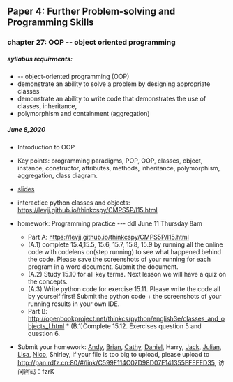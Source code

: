 ## Paper 4: Further Problem-solving and Programming Skills
### chapter 27: OOP -- object oriented programming
##### syllabus requirments: 
* -- object-oriented programming (OOP)
* demonstrate an ability to solve a problem by designing appropriate classes
* demonstrate an ability to write code that demonstrates the use of classes, inheritance,
* polymorphism and containment (aggregation)


##### June 8,2020 
* Introduction to OOP
* Key points: programming paradigms, POP, OOP, classes, object, instance, constructor, attributes, methods, inheritance, polymorphism, aggregation, class diagram. 
* [slides](https://github.com/wudithu08/icc-AL-CS-2021/blob/master/section%204/files/OOP-ch27-June8.pdf)
* interactice python classes and objects:  https://levjj.github.io/thinkcspy/CMPS5P/l15.html 
* homework: Programming practice --- ddl  June 11 Thursday 8am
   *  Part A: https://levjj.github.io/thinkcspy/CMPS5P/l15.html 
    *  (A.1) complete 15.4,15.5, 15.6, 15.7, 15.8, 15.9 by running all the online code with codelens on(step running) to see what happened behind the code. Please save the screenshots of your running for each program in a word document. Submit the document.
     * (A.2) Study 15.10 for all key terms.  Next lesson we will have a quiz on the concepts.
     * (A.3) Write python code for exercise 15.11. Please write the code all by yourself first! Submit the python code + the screenshots of your running results in your own IDE.
    *  Part B: http://openbookproject.net/thinkcs/python/english3e/classes_and_objects_I.html
      * (B.1)Complete 15.12. Exercises question 5 and question 6.

* Submit your homework: [Andy](https://github.com/Loskiz/AS_CS_Assessment/tree/master/2020-06-10), [Brian](https://github.com/BrianShan974/Hello-World/blob/master/exercise15.12.py), [Cathy](https://github.com/CathyYang1118/2020-1/tree/6.11), [Daniel](https://github.com/Yuudachi530/Assignment/tree/master/ObjectProgrammingEX15_11), Harry, [Jack](https://github.com/jyd1222/Jack-s-homework/tree/OOP), [Julian](https://github.com/GodspeedyJulian/6.10), [Lisa](https://github.com/ZeroxAlone/200611), [Nico](https://github.com/jby0107/Homework/tree/2020.6.8), Shirley, if your file is too big to upload, please upload to http://pan.rdfz.cn:80/#/link/C599F114C07D98D07E141355EFEFED35,  访问密码：fzrK

